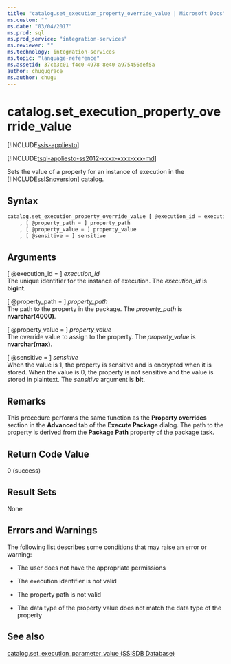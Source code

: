 ```yaml
---
title: "catalog.set_execution_property_override_value | Microsoft Docs"
ms.custom: ""
ms.date: "03/04/2017"
ms.prod: sql
ms.prod_service: "integration-services"
ms.reviewer: ""
ms.technology: integration-services
ms.topic: "language-reference"
ms.assetid: 37cb3c01-f4c0-4978-8e40-a975456def5a
author: chugugrace
ms.author: chugu
---
```

# catalog.set_execution_property_override_value 

[!INCLUDE[ssis-appliesto](../../includes/ssis-appliesto-ssvrpluslinux-asdb-asdw-xxx.md)]


[!INCLUDE[tsql-appliesto-ss2012-xxxx-xxxx-xxx-md](../../includes/tsql-appliesto-ss2012-xxxx-xxxx-xxx-md.md)]

  Sets the value of a property for an instance of execution in the [!INCLUDE[ssISnoversion](../../includes/ssisnoversion-md.md)] catalog.  
  
## Syntax  
  
```sql  
catalog.set_execution_property_override_value [ @execution_id = execution_id  
    , [ @property_path = ] property_path  
    , [ @property_value = ] property_value  
    , [ @sensitive = ] sensitive  
```  
  
## Arguments  
 [ @execution_id = ] *execution_id*  
 The unique identifier for the instance of execution. The *execution_id* is **bigint**.  
  
 [ @property_path = ] *property_path*  
 The path to the property in the package. The *property_path* is **nvarchar(4000)**.  
  
 [ @property_value = ] *property_value*  
 The override value to assign to the property. The *property_value* is **nvarchar(max)**.  
  
 [ @sensitive = ] *sensitive*  
 When the value is 1, the property is sensitive and is encrypted when it is stored. When the value is 0, the property is not sensitive and the value is stored in plaintext. The *sensitive* argument is **bit**.  
  
## Remarks  
 This procedure performs the same function as the **Property overrides** section in the **Advanced** tab of the **Execute Package** dialog. The path to the property is derived from the **Package Path** property of the package task.  
  
## Return Code Value  
 0 (success)  
  
## Result Sets  
 None  
  
## Errors and Warnings  
 The following list describes some conditions that may raise an error or warning:  
  
-   The user does not have the appropriate permissions  
  
-   The execution identifier is not valid  
  
-   The property path is not valid  
  
-   The data type of the property value does not match the data type of the property  
  
## See also  
 [catalog.set_execution_parameter_value &#40;SSISDB Database&#41;](../../integration-services/system-stored-procedures/catalog-set-execution-parameter-value-ssisdb-database.md)  
  
  
